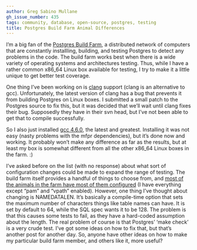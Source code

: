 ```yaml
---
author: Greg Sabino Mullane
gh_issue_number: 435
tags: community, database, open-source, postgres, testing
title: Postgres Build Farm Animal Differences
---
```




I’m a big fan of the [Postgres Build Farm](https://wiki.postgresql.org/wiki/PostgreSQL_Buildfarm_Howto), a distributed network of computers that are constantly installling, building, and testing Postgres to detect any problems in the code. The build farm works best when there is a wide variety of operating systems and architectures testing. Thus, while I have a rather common x86_64 Linux box available for testing, I try to make it a little unique to get better test coverage.

One thing I’ve been working on is [clang](https://clang.llvm.org/) support (clang is an alternative to gcc). Unfortunately, the latest version of clang has a bug that prevents it from building Postgres on Linux boxes. I submitted a small patch to the Postgres source to fix this, but it was decided that we’ll wait until clang fixes their bug. Supposedly they have in their svn head, but I’ve not been able to get that to compile successfully.

So I also just installed [gcc 4.6.0](http://gcc.gnu.org/gcc-4.6/changes.html), the latest and greatest. Installing it was not easy (nasty problems with the mfpr dependencies), but it’s done now and working. It probably won’t make any difference as far as the results, but at least my box is somewhat different from all the other x86_64 Linux boxes in the farm. :)

I’ve asked before on the list (with no response) about what sort of configuration changes could be made to expand the range of testing. The build farm itself provides a handful of things to choose from, and [most of the animals in the farm have most of them configured](https://buildfarm.postgresql.org/cgi-bin/show_status.pl) (I have everything except “pam” and “vpath” enabled). However, one thing I’ve thought about changing is NAMEDATALEN. It’s basically a compile-time option that sets the maximum number of characters things like table names can have. It is set by default to 64, while the SQL spec wants it to be 128. The problem is that this causes some tests to fail, as they have a hard-coded assumption about the length. The real problem of course is that Postgres’ ‘make check’ is a very crude test. I’ve got some ideas on how to fix that, but that’s another post for another day. So, anyone have other ideas on how to make my particular build farm member, and others like it, more useful?


